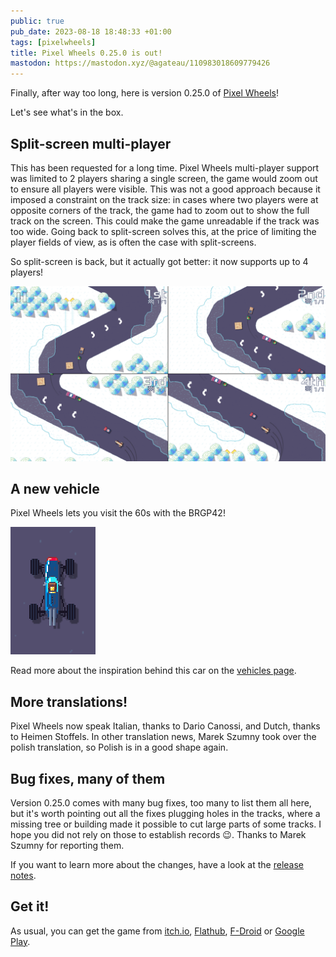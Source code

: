 ```yaml
---
public: true
pub_date: 2023-08-18 18:48:33 +01:00
tags: [pixelwheels]
title: Pixel Wheels 0.25.0 is out!
mastodon: https://mastodon.xyz/@agateau/110983018609779426
---
```


Finally, after way too long, here is version 0.25.0 of [Pixel Wheels][pw]!

Let's see what's in the box.

[pw]: /projects/pixelwheels/

## Split-screen multi-player

This has been requested for a long time. Pixel Wheels multi-player support was limited to 2 players sharing a single screen, the game would zoom out to ensure all players were visible. This was not a good approach because it imposed a constraint on the track size: in cases where two players were at opposite corners of the track, the game had to zoom out to show the full track on the screen. This could make the game unreadable if the track was too wide. Going back to split-screen solves this, at the price of limiting the player fields of view, as is often the case with split-screens.

So split-screen is back, but it actually got better: it now supports up to 4 players!

![4 player split-screen](split-screen.png)

<!-- break -->

## A new vehicle

Pixel Wheels lets you visit the 60s with the BRGP42!

![BRGP42](brgp42.png)

Read more about the inspiration behind this car on the [vehicles page](/projects/pixelwheels/vehicles).

## More translations!

Pixel Wheels now speak Italian, thanks to Dario Canossi, and Dutch, thanks to Heimen Stoffels. In other translation news, Marek Szumny took over the polish translation, so Polish is in a good shape again.

## Bug fixes, many of them

Version 0.25.0 comes with many bug fixes, too many to list them all here, but it's worth pointing out all the fixes plugging holes in the tracks, where a missing tree or building made it possible to cut large parts of some tracks. I hope you did not rely on those to establish records 😉. Thanks to Marek Szumny for reporting them.

If you want to learn more about the changes, have a look at the [release notes][].

## Get it!

As usual, you can get the game from [itch.io][], [Flathub][], [F-Droid][] or [Google Play][gplay].

[release notes]: https://github.com/agateau/pixelwheels/releases/tag/0.25.0
[itch.io]: https://agateau.itch.io/pixelwheels
[Flathub]: https://flathub.org/apps/details/com.agateau.PixelWheels
[F-Droid]: https://f-droid.org/packages/com.agateau.tinywheels.android/
[gplay]: https://play.google.com/apps/testing/com.agateau.tinywheels.android
